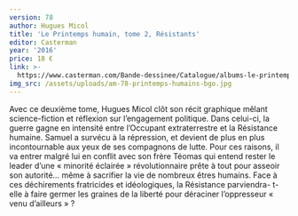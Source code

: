 ```yaml
---
version: 78
author: Hugues Micol
title: 'Le Printemps humain, tome 2, Résistants'
editor: Casterman
year: '2016'
price: 18 €
link: >-
  https://www.casterman.com/Bande-dessinee/Catalogue/albums-le-printemps-humain/le-printemps-humain-2-resistants
img_src: /assets/uploads/am-78-printemps-humains-bgo.jpg
---
```

Avec ce deuxième tome, Hugues Micol clôt son récit graphique mêlant science-fiction et réflexion sur l’engagement politique. Dans celui-ci, la guerre gagne en intensité entre l’Occupant extraterrestre et la Résistance humaine. Samuel a survécu à la répression, et devient de plus en plus incontournable aux yeux de ses compagnons de lutte. Pour ces raisons, il va entrer malgré lui en conflit avec son frère Téomas qui entend rester le leader d’une « minorité éclairée » révolutionnaire prête à tout pour asseoir son autorité… même à sacrifier la vie de nombreux êtres humains. Face à ces déchirements fratricides et idéologiques, la Résistance parviendra-
t-elle à faire germer les graines de la liberté pour déraciner l’oppresseur « venu d’ailleurs » ?

